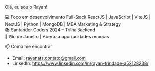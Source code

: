 Olá, eu sou o Rayan!

💻 Foco em desenvolvimento Full-Stack
ReactJS | JavaScript | ViteJS | NextJS | Python | MongoDB | MBA Marketing & Strategy  
📚 Santander Coders 2024 – Trilha Backend  
📍 Rio de Janeiro | Aberto a oportunidades remotas  

📫 Como me encontrar  
- Email: rayanats.contato@gmail.com  
- LinkedIn: https://www.linkedin.com/in/rayan-trindade-a52128238/  

